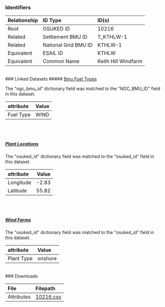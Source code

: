 ### Identifiers

| Relationship   | ID Type              | ID(s)               |
|:---------------|:---------------------|:--------------------|
| Root           | OSUKED ID            | 10216               |
| Related        | Settlement BMU ID    | T_KTHLW-1           |
| Related        | National Grid BMU ID | KTHLW-1             |
| Equivalent     | ESAIL ID             | KTHLW               |
| Equivalent     | Common Name          | Keith Hill Windfarm |

<br>
### Linked Datasets
##### <a href="https://raw.githubusercontent.com/OSUKED/Dictionary-Datasets/main/datasets/bmu-fuel-types/datapackage.json">Bmu Fuel Types</a>



The "ngc_bmu_id" dictionary field was matched to the "NGC_BMU_ID" field in this dataset.

| attribute   | Value   |
|:------------|:--------|
| Fuel Type   | WIND    |

<br><br>
##### <a href="https://raw.githubusercontent.com/OSUKED/Dictionary-Datasets/main/datasets/plant-locations/datapackage.json">Plant Locations</a>



The "osuked_id" dictionary field was matched to the "osuked_id" field in this dataset.

| attribute   |   Value |
|:------------|--------:|
| Longitude   |   -2.83 |
| Latitude    |   55.82 |

<br><br>
##### <a href="https://raw.githubusercontent.com/OSUKED/Dictionary-Datasets/main/datasets/wind-farms/datapackage.json">Wind Farms</a>



The "osuked_id" dictionary field was matched to the "osuked_id" field in this dataset.

| attribute   | Value   |
|:------------|:--------|
| Plant Type  | onshore |


<br>
### Downloads


| File       | Filepath                                                                              |
|:-----------|:--------------------------------------------------------------------------------------|
| Attributes | [10216.csv](https://osuked.github.io/Power-Station-Dictionary/object_attrs/10216.csv) |
